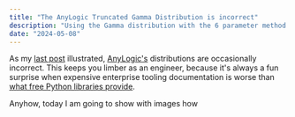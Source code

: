 ```yaml
---
title: "The AnyLogic Truncated Gamma Distribution is incorrect"
description: "Using the Gamma distribution with the 6 parameter method returns incorrect values"
date: "2024-05-08"
---
```


As my [last post](https://johnscolaro.xyz/blog/anylogic-beta-distribution-is-sometimes-wrong) illustrated, [AnyLogic's](https://en.wikipedia.org/wiki/AnyLogic) distributions are occasionally incorrect. This keeps you limber as an engineer, because it's always a fun surprise when expensive enterprise tooling documentation is worse than [what free Python libraries provide](https://docs.scipy.org/doc/scipy/reference/generated/scipy.stats.gamma.html).

Anyhow, today I am going to show with images how
